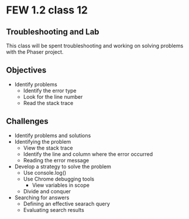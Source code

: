 # FEW 1.2 class 12

## Troubleshooting and Lab

This class will be spent troubleshooting and working on solving problems with the Phaser project. 

## Objectives 

- Identify problems
	- Identify the error type
	- Look for the line number 
	- Read the stack trace

## Challenges 

- Identify problems and solutions
- Identifying the problem
	- View the stack trace
	- Identify the line and column where the error occurred 
	- Reading the error message
- Develop a strategy to solve the problem
	- Use console.log()
	- Use Chrome debugging tools 
		- View variables in scope
	- Divide and conquer
- Searching for answers
	- Defining an effective searach query
	- Evaluating search results
	
